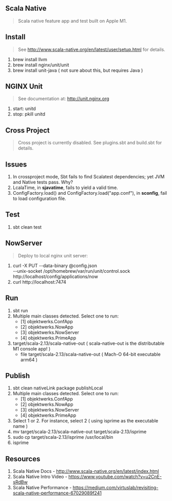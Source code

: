 Scala Native
------------
>Scala native feature app and test built on Apple M1.

Install
-------
>See http://www.scala-native.org/en/latest/user/setup.html for details.
1. brew install llvm
2. brew install nginx/unit/unit
3. brew install unit-java ( not sure about this, but requires Java )

NGINX Unit
----------
>See documentation at: http://unit.nginx.org
1. start: unitd
2. stop: pkill unitd

Cross Project
-------------
>Cross project is currently disabled. See plugins.sbt and build.sbt for details.

Issues
------
1. In crossproject mode, Sbt fails to find Scalatest dependencies; yet JVM and Native tests pass. Why?
2. LcalaTime, in **sjavatime**, fails to yield a valid time.
3. ConfigFactory.load() and ConfigFactory.load("app.conf"), in **sconfig**, fail to load configuration file.

Test
----
1. sbt clean test

NowServer
----------
>Deploy to local nginx unit server:
1. curl -X PUT --data-binary @config.json \
   --unix-socket /opt/homebrew/var/run/unit/control.sock \
   http://localhost/config/applications/now
2. curl http://localhost:7474

Run
---
1. sbt run
2. Multiple main classes detected. Select one to run:
   * [1] objektwerks.ConfApp
   * [2] objektwerks.NowApp
   * [3] objektwerks.NowServer
   * [4] objektwerks.PrimeApp
3. target/scala-2.13/scala-native-out  ( scala-native-out is the distributable M1 console app! )
    * file target/scala-2.13/scala-native-out ( Mach-O 64-bit executable arm64 )

Publish
-------
1. sbt clean nativeLink package publishLocal
2. Multiple main classes detected. Select one to run:
   * [1] objektwerks.ConfApp
   * [2] objektwerks.NowApp
   * [3] objektwerks.NowServer
   * [4] objektwerks.PrimeApp
3. Select 1 or 2. For instance, select 2 ( using isprime as the executable name )
4. mv target/scala-2.13/scala-native-out target/scala-2.13/isprime
5. sudo cp target/scala-2.13/isprime /usr/local/bin
6. isprime

Resources
---------
1. Scala Native Docs - http://www.scala-native.org/en/latest/index.html
2. Scala Native Intro Video - https://www.youtube.com/watch?v=u2CnE-sRdBw
3. Scala Native Performance - https://medium.com/virtuslab/revisiting-scala-native-performance-67029089f241